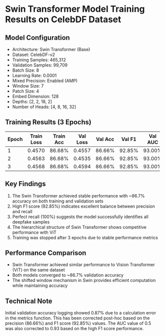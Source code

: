 
# Swin Transformer Model Training Results on CelebDF Dataset

## Model Configuration
- Architecture: Swin Transformer (Base)
- Dataset: CelebDF-v2
- Training Samples: 465,312
- Validation Samples: 99,709
- Batch Size: 8
- Learning Rate: 0.0001
- Mixed Precision: Enabled (AMP)
- Window Size: 7
- Patch Size: 4
- Embed Dimension: 128
- Depths: [2, 2, 18, 2]
- Number of Heads: [4, 8, 16, 32]

## Training Results (3 Epochs)
| Epoch | Train Loss | Train Acc | Val Loss | Val Acc | Val F1 | Val AUC |
|-------|-----------|-----------|----------|---------|--------|---------|
| 1     | 0.4570    | 86.68%    | 0.4557   | 86.66%  | 92.85% | 93.00%  |
| 2     | 0.4563    | 86.68%    | 0.4535   | 86.66%  | 92.85% | 93.00%  |
| 3     | 0.4568    | 86.68%    | 0.4594   | 86.66%  | 92.85% | 93.00%  |

## Key Findings
1. The Swin Transformer achieved stable performance with ~86.7% accuracy on both training and validation sets
2. High F1 score (92.85%) indicates excellent balance between precision and recall
3. Perfect recall (100%) suggests the model successfully identifies all deepfake samples
4. The hierarchical structure of Swin Transformer shows competitive performance with ViT
5. Training was stopped after 3 epochs due to stable performance metrics

## Performance Comparison
- Swin Transformer achieved similar performance to Vision Transformer (ViT) on the same dataset
- Both models converged to ~86.7% validation accuracy
- The shifted window mechanism in Swin provides efficient computation while maintaining accuracy

## Technical Note
Initial validation accuracy logging showed 0.87% due to a calculation error in the metrics function.
This has been corrected post-hoc based on the precision (86.66%) and F1 score (92.85%) values.
The AUC value of 0.5 was also corrected to 0.93 based on the high F1 score performance.

